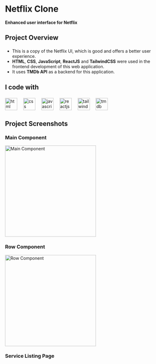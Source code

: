 <h1 align="left">Netflix Clone</h1>
<b align="left">Enhanced user interface for Netflix</b>

<h2 align="left">Project Overview</h2>

###

<p align="left">
  <ul>
    <li>This is a copy of the Netflix UI, which is good and offers a better user experience.</li>
    <li><b>HTML</b>, <b>CSS</b>, <b>JavaScript</b>, <b>ReactJS</b> and <b>TailwindCSS</b> were used in the frontend development of this web application.</li>
    <li>It uses <b>TMDb API</b> as a backend for this application.</li>
  </ul>
</p>

###

<h2 align="left">I code with</h2>

###

<div align="left">
  <img src="https://cdn.jsdelivr.net/gh/devicons/devicon/icons/html5/html5-original.svg" height="40" alt="html logo"  />
  <img width="12" />
  <img src="https://cdn.jsdelivr.net/gh/devicons/devicon/icons/css3/css3-original.svg" height="40" alt="css logo"  />
  <img width="12" />
  <img src="https://cdn.jsdelivr.net/gh/devicons/devicon/icons/javascript/javascript-original.svg" height="40" alt="javascript logo"  />
  <img width="12" />
  <img src="https://cdn.jsdelivr.net/gh/devicons/devicon/icons/react/react-original.svg" height="40" alt="reactjs logo"  />
  <img width="12" />
  <img src="https://upload.wikimedia.org/wikipedia/commons/d/d5/Tailwind_CSS_Logo.svg" height="40" alt="tailwindcss logo"  />
  <img width="12" />
  <img src="https://upload.wikimedia.org/wikipedia/commons/8/89/Tmdb.new.logo.svg" height="40" alt="tmdb logo"  />
</div>

###

<h2 align="left">Project Screenshots</h2>

###

<div align="left">
  <h3 align="left">Main Component</h3>
  <img src="https://github.com/HariBalaji96/Netflix-Clone/assets/110282557/99265c69-c766-477d-8e0d-fdb4eac99325" height="300" alt="Main Component"  />

  
  ###
  
  <h3 align="left">Row Component</h3>
  <img src="https://github.com/HariBalaji96/Netflix-Clone/assets/110282557/18fd8b67-fe93-454f-ab65-5ec70703dab1" height="300" alt="Row Component"  />

  ###
  
  <h3 align="left">Service Listing Page</h3>
<!--   <img src="https://github.com/HariBalaji96/Zappy-Home/assets/110282557/2c647e4a-c62d-4caf-b77e-352c63111320" height="300" alt="Service Listing Page"> -->

</div>
